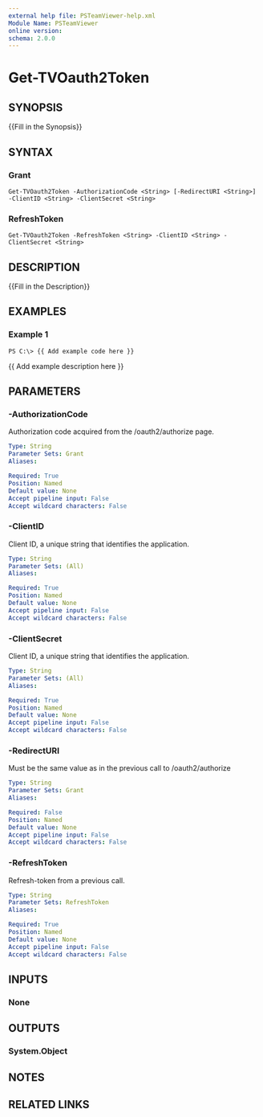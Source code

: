 ```yaml
---
external help file: PSTeamViewer-help.xml
Module Name: PSTeamViewer
online version: 
schema: 2.0.0
---
```


# Get-TVOauth2Token

## SYNOPSIS
{{Fill in the Synopsis}}

## SYNTAX

### Grant
```
Get-TVOauth2Token -AuthorizationCode <String> [-RedirectURI <String>] -ClientID <String> -ClientSecret <String>
```

### RefreshToken
```
Get-TVOauth2Token -RefreshToken <String> -ClientID <String> -ClientSecret <String>
```

## DESCRIPTION
{{Fill in the Description}}

## EXAMPLES

### Example 1
```
PS C:\> {{ Add example code here }}
```

{{ Add example description here }}

## PARAMETERS

### -AuthorizationCode
Authorization code acquired from the /oauth2/authorize page.

```yaml
Type: String
Parameter Sets: Grant
Aliases: 

Required: True
Position: Named
Default value: None
Accept pipeline input: False
Accept wildcard characters: False
```

### -ClientID
Client ID, a unique string that identifies the application.

```yaml
Type: String
Parameter Sets: (All)
Aliases: 

Required: True
Position: Named
Default value: None
Accept pipeline input: False
Accept wildcard characters: False
```

### -ClientSecret
Client ID, a unique string that identifies the application.

```yaml
Type: String
Parameter Sets: (All)
Aliases: 

Required: True
Position: Named
Default value: None
Accept pipeline input: False
Accept wildcard characters: False
```

### -RedirectURI
Must be the same value as in the previous call to /oauth2/authorize

```yaml
Type: String
Parameter Sets: Grant
Aliases: 

Required: False
Position: Named
Default value: None
Accept pipeline input: False
Accept wildcard characters: False
```

### -RefreshToken
Refresh-token from a previous call.

```yaml
Type: String
Parameter Sets: RefreshToken
Aliases: 

Required: True
Position: Named
Default value: None
Accept pipeline input: False
Accept wildcard characters: False
```

## INPUTS

### None

## OUTPUTS

### System.Object

## NOTES

## RELATED LINKS

